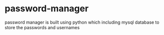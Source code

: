 # password-manager
password manager is built using python which including mysql database to store the passwords and usernames
